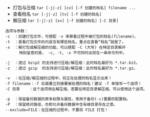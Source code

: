 
- 打包与压缩 `tar [-j|-z] [cv] [-f 创建的档名] filename ...`
- 查看档名 `tar [-j|-z] [tv] [-f 创建的档名]`
- 解压缩 `tar [-j|-z] [xv] [-f 创建的档名] [-C 目录]`

```
选项与参数：
-c  ：创建打包文件，可搭配 -v 来察看过程中被打包的档名(filename)。
-t  ：查看打包文件的内容含有哪些档名，重点在查看“档名”就是了。
-x  ：解打包或解压缩的功能，可以搭配 -C (大写) 在特定目录解开
      特别留意的是， -c, -t, -x 不可同时出现在一串命令列中。
      
-j  ：透过 bzip2 的支持进行压缩/解压缩：此时档名最好为 *.tar.bz2。
-z  ：透过 gzip  的支持进行压缩/解压缩：此时档名最好为 *.tar.gz。

-v  ：在压缩/解压缩的过程中，将正在处理的档名显示出来！
-f filename：-f 后面要立刻接要被处理的档名！建议 -f 单独写一个选项！
-C 目录    ：这个选项用在解压缩，若要在特定目录解压缩，可以使用这个选项。

-p  ：保留备份数据的原本权限与属性，常用于备份(-c)重要的配置档。
-P  ：保留绝对路径，亦即允许备份数据中含有根目录存在之意。
--exclude=FILE：在压缩的过程中，不要将 FILE 打包！
```
